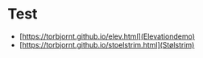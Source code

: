 # Test

- [https://torbjornt.github.io/elev.html](Elevationdemo)
- [https://torbjornt.github.io/stoelstrim.html](Stølstrim)


